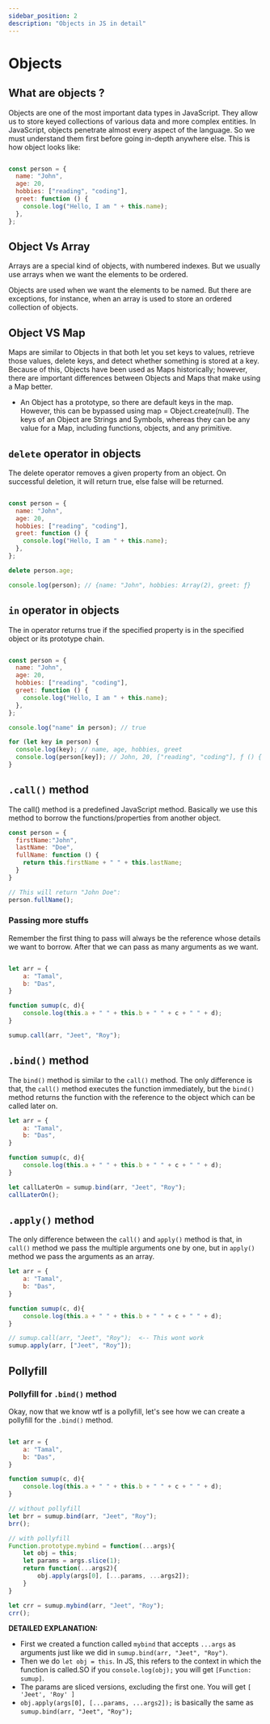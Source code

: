 ```yaml
---
sidebar_position: 2
description: "Objects in JS in detail"
---
```


# Objects
<!--
- Arrays 1
- Objects2
- Let and Var3
- Hoisting4
- Closures5
- functions6
- debouncing and throttling7
- Browsers8
- engines9 -->



## What are objects ?

Objects are one of the most important data types in JavaScript. They allow us to store keyed collections of various data and more complex entities. In JavaScript, objects penetrate almost every aspect of the language. So we must understand them first before going in-depth anywhere else. This is how object looks like:

```js

const person = {
  name: "John",
  age: 20,
  hobbies: ["reading", "coding"],
  greet: function () {
    console.log("Hello, I am " + this.name);
  },
};

```


## Object Vs Array

Arrays are a special kind of objects, with numbered indexes. But we usually use arrays when we want the elements to be ordered.

Objects are used when we want the elements to be named. But there are exceptions, for instance, when an array is used to store an ordered collection of objects.

## Object VS Map

Maps are similar to Objects in that both let you set keys to values, retrieve those values, delete keys, and detect whether something is stored at a key. Because of this, Objects have been used as Maps historically; however, there are important differences between Objects and Maps that make using a Map better.

- An Object has a prototype, so there are default keys in the map. However, this can be bypassed using map = Object.create(null). The keys of an Object are Strings and Symbols, whereas they can be any value for a Map, including functions, objects, and any primitive.

## `delete` operator in objects

The delete operator removes a given property from an object. On successful deletion, it will return true, else false will be returned.

```js

const person = {
  name: "John",
  age: 20,
  hobbies: ["reading", "coding"],
  greet: function () {
    console.log("Hello, I am " + this.name);
  },
};

delete person.age;

console.log(person); // {name: "John", hobbies: Array(2), greet: ƒ}

```

## `in` operator in objects

The in operator returns true if the specified property is in the specified object or its prototype chain.

```js

const person = {
  name: "John",
  age: 20,
  hobbies: ["reading", "coding"],
  greet: function () {
    console.log("Hello, I am " + this.name);
  },
};

console.log("name" in person); // true

for (let key in person) {
  console.log(key); // name, age, hobbies, greet
  console.log(person[key]); // John, 20, ["reading", "coding"], ƒ () { console.log("Hello, I am " + this.name); }
}
```



## `.call()` method

The call() method is a predefined JavaScript method. Basically we use this method to borrow the functions/properties from another object.

```js
const person = {
  firstName:"John",
  lastName: "Doe",
  fullName: function () {
    return this.firstName + " " + this.lastName;
  }
}

// This will return "John Doe":
person.fullName();
```


### Passing more stuffs

Remember the first thing to pass will always be the reference whose details we want to borrow. After that we can pass as many arguments as we want.

```js

let arr = {
    a: "Tamal",
    b: "Das",
}

function sumup(c, d){
    console.log(this.a + " " + this.b + " " + c + " " + d);
}

sumup.call(arr, "Jeet", "Roy");
```

## `.bind()` method

The `bind()` method is similar to the `call()` method. The only difference is that, the `call()` method executes the function immediately, but the `bind()` method returns the function with the reference to the object which can be called later on.

```js
let arr = {
    a: "Tamal",
    b: "Das",
}

function sumup(c, d){
    console.log(this.a + " " + this.b + " " + c + " " + d);
}

let callLaterOn = sumup.bind(arr, "Jeet", "Roy");
callLaterOn();
```


## `.apply()` method

The only difference between the `call()` and `apply()` method is that, in `call()` method we pass the multiple arguments one by one, but in `apply()` method we pass the arguments as an array.

```js
let arr = {
    a: "Tamal",
    b: "Das",
}

function sumup(c, d){
    console.log(this.a + " " + this.b + " " + c + " " + d);
}

// sumup.call(arr, "Jeet", "Roy");  <-- This wont work
sumup.apply(arr, ["Jeet", "Roy"]);
```

## Pollyfill



### Pollyfill for `.bind()` method




Okay, now that we know wtf is a pollyfill, let's see how we can create a pollyfill for the `.bind()` method.

```js

let arr = {
    a: "Tamal",
    b: "Das",
}

function sumup(c, d){
    console.log(this.a + " " + this.b + " " + c + " " + d);
}

// without pollyfill
let brr = sumup.bind(arr, "Jeet", "Roy");
brr();

// with pollyfill
Function.prototype.mybind = function(...args){
    let obj = this;
    let params = args.slice(1);
    return function(...args2){
        obj.apply(args[0], [...params, ...args2]);
    }
}

let crr = sumup.mybind(arr, "Jeet", "Roy");
crr();
```

**DETAILED EXPLANATION:**

- First we created a function called `mybind` that accepts `...args` as arguments just like we did in `sumup.bind(arr, "Jeet", "Roy")`.
- Then we do `let obj = this`. In JS, this refers to the context in which the function is called.SO if you `console.log(obj);` you will get `[Function: sumup]`.
- The params are sliced versions, excluding the first one. You will get `[ 'Jeet', 'Roy' ]`
- `obj.apply(args[0], [...params, ...args2]);` is basically the same as  `sumup.bind(arr, "Jeet", "Roy");`





